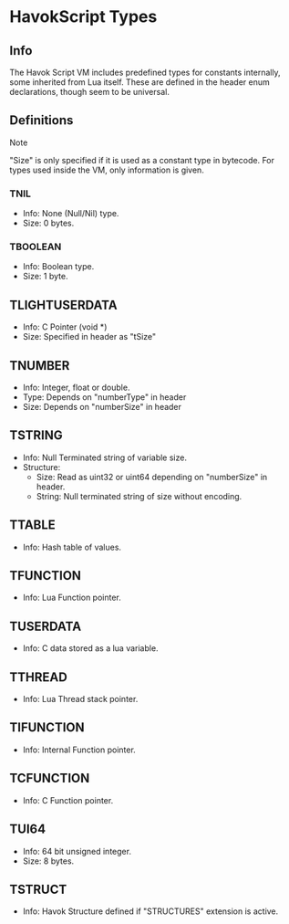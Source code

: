 # HavokScript Types

## Info
The Havok Script VM includes predefined types for constants internally, some inherited from Lua itself. These are defined in the header enum declarations, though seem to be universal.

## Definitions
> [!NOTE]
> "Size" is only specified if it is used as a constant type in bytecode. For types used inside the VM, only information is given.

### TNIL
- Info: None (Null/Nil) type.
- Size: 0 bytes.

### TBOOLEAN
- Info: Boolean type.
- Size: 1 byte.
  
## TLIGHTUSERDATA
- Info: C Pointer (void *)
- Size: Specified in header as "tSize"

## TNUMBER
- Info: Integer, float or double.
- Type: Depends on "numberType" in header
- Size: Depends on "numberSize" in header

## TSTRING
- Info: Null Terminated string of variable size.
- Structure:
    - Size: Read as uint32 or uint64 depending on "numberSize" in header.
    - String: Null terminated string of size without encoding.

## TTABLE
- Info: Hash table of values.

## TFUNCTION
- Info: Lua Function pointer.

## TUSERDATA
- Info: C data stored as a lua variable.

## TTHREAD
- Info: Lua Thread stack pointer.

## TIFUNCTION
- Info: Internal Function pointer.

## TCFUNCTION
- Info: C Function pointer.

## TUI64
- Info: 64 bit unsigned integer.
- Size: 8 bytes.

## TSTRUCT
- Info: Havok Structure defined if "STRUCTURES" extension is active.